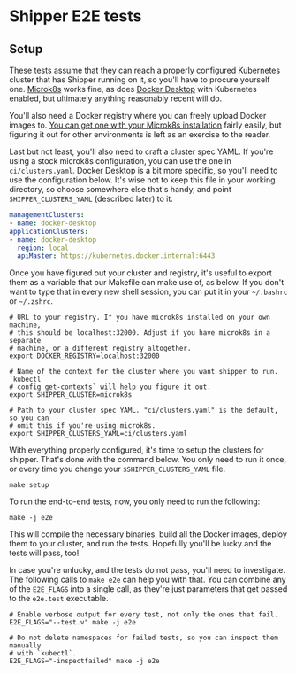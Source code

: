 # Shipper E2E tests

## Setup

These tests assume that they can reach a properly configured Kubernetes cluster
that has Shipper running on it, so you'll have to procure yourself one.
[Microk8s](http://microk8s.io) works fine, as does [Docker
Desktop](https://www.docker.com/products/docker-desktop) with Kubernetes
enabled, but ultimately anything reasonably recent will do.

You'll also need a Docker registry where you can freely upload Docker images
to. [You can get one with your Microk8s
installation](https://microk8s.io/docs/working#working-with-microk8s-registry-add-on)
fairly easily, but figuring it out for other environments is left as an
exercise to the reader.

Last but not least, you'll also need to craft a cluster spec YAML. If you're
using a stock microk8s configuration, you can use the one in
`ci/clusters.yaml`. Docker Desktop is a bit more specific, so you'll need to
use the configuration below. It's wise not to keep this file in your working
directory, so choose somewhere else that's handy, and point
`SHIPPER_CLUSTERS_YAML` (described later) to it.

```yaml
managementClusters:
- name: docker-desktop
applicationClusters:
- name: docker-desktop
  region: local
  apiMaster: https://kubernetes.docker.internal:6443
```

Once you have figured out your cluster and registry, it's useful to export them
as a variable that our Makefile can make use of, as below. If you don't want to
type that in every new shell session, you can put it in your `~/.bashrc` or
`~/.zshrc`.

```shell
# URL to your registry. If you have microk8s installed on your own machine,
# this should be localhost:32000. Adjust if you have microk8s in a separate
# machine, or a different registry altogether.
export DOCKER_REGISTRY=localhost:32000

# Name of the context for the cluster where you want shipper to run. `kubectl
# config get-contexts` will help you figure it out.
export SHIPPER_CLUSTER=microk8s

# Path to your cluster spec YAML. "ci/clusters.yaml" is the default, so you can
# omit this if you're using microk8s.
export SHIPPER_CLUSTERS_YAML=ci/clusters.yaml
```

With everything properly configured, it's time to setup the clusters for
shipper. That's done with the command below. You only need to run it once, or
every time you change your `$SHIPPER_CLUSTERS_YAML` file.

```shell
make setup
```

To run the end-to-end tests, now, you only need to run the following:

```shell
make -j e2e
```

This will compile the necessary binaries, build all the Docker images, deploy
them to your cluster, and run the tests. Hopefully you'll be lucky and the
tests will pass, too!

In case you're unlucky, and the tests do not pass, you'll need to investigate.
The following calls to `make e2e` can help you with that. You can combine any
of the `E2E_FLAGS` into a single call, as they're just parameters that get
passed to the `e2e.test` executable.

```shell
# Enable verbose output for every test, not only the ones that fail.
E2E_FLAGS="--test.v" make -j e2e

# Do not delete namespaces for failed tests, so you can inspect them manually
# with `kubectl`.
E2E_FLAGS="-inspectfailed" make -j e2e
```
